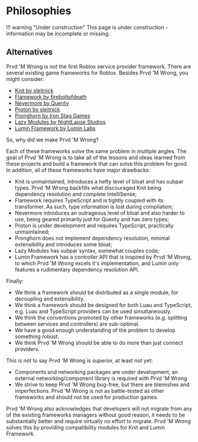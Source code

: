 # Philosophies

!!! warning "Under construction"
    This page is under construction - information may be incomplete or missing.

## Alternatives

Prvd 'M Wrong is not the first Roblox service provider framework. There are several existing
game frameworks for Roblox. Besides Prvd 'M Wrong, you might consider:

- [Knit by sleitnick](https://github.com/Sleitnick/Knit)
- [Flamework by fireboltofdeath](https://github.com/rbxts-flamework)
- [Nevermore by Quenty](https://github.com/Quenty/NevermoreEngine)
- [Proton by sleitnick](https://github.com/Sleitnick/rbxts-proton/)
- [Pronghorn by Iron Stag Games](https://github.com/Iron-Stag-Games/Pronghorn)
- [Lazy Modules by NightLapse Studios](https://github.com/NightLapse-Studios/LazyModules/)
- [Lumin Framework by Lumin Labs](https://github.com/lumin-dev/LuminFramework)

So, why did we make Prvd 'M Wrong?

Each of these frameworks solve the same problem in multiple angles. The goal of
Prvd 'M Wrong is to take all of the lessons and ideas learned from these projects
and build a framework that can solve this problem for good. In addition, all of
these frameworks have major drawbacks:

- Knit is unmaintained, introduces a hefty level of bloat and has subpar types.
  Prvd 'M Wrong backfills what discouraged Knit being dependency resolution and
  complete IntelliSense;
- Flamework requires TypeScript and is tightly coupled with its transformer.
  As such, type information is lost during compilation;
- Nevermore introduces an outrageous level of bloat and also harder to use,
  being geared primarily just for Quenty and has zero types;
- Proton is under development and requires TypeScript, practically unmaintained;
- Pronghorn does not implement dependency resolution, minimal extensibility and
  introduces some bloat;
- Lazy Modules has subpar syntax, somewhat couples code;
- Lumin Framework has a controller API that is inspired by Prvd 'M Wrong, to
  which Prvd 'M Wrong excels it's implementation, and Lumin only features a
  rudimentary dependency resolution API.

Finally:

- We think a framework should be distributed as a single module, for decoupling
  and extensibility.
- We think a framework should be designed for both Luau and TypeScript, e.g.
  Luau and TypeScript providers can be used simultaneously.
- We think the conventions promoted by other frameworks (e.g. splitting between
  services and controllers) are sub-optimal.
- We have a good enough understanding of the problem to develop something
  robust.
- We think Prvd 'M Wrong should be able to do more than just connect providers.

This is not to say Prvd 'M Wrong is superior, at least not yet:

- Components and networking packages are under development, an external
  networking/component library is required with Prvd 'M Wrong
- We strive to keep Prvd 'M Wrong bug-free, but there are blemishes and
  imperfections. Prvd 'M Wrong is not as battle-tested as other frameworks and
  should not be used for production games.

Prvd 'M Wrong also acknowledges that developers will not migrate from any of the
existing frameworks managers without good reason, it needs to be substantially
better and require virtually no effort to migrate. Prvd 'M Wrong solves this by
providing compatibility modules for Knit and Lumin Framework.
